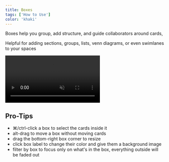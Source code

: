 ```yaml
---
title: Boxes
tags: ['How to Use']
color: 'khaki'
---
```


Boxes help you group, add structure, and guide collaborators around cards,

Helpful for adding sections, groups, lists, venn diagrams, or even swimlanes to your spaces

<video autoplay loop muted playsinline class="wide">
  <source src="/assets/posts/boxes/demo.mp4">
</video>


## Pro-Tips

- ⌘/ctrl-click a box to select the cards inside it
- alt-drag to move a box without moving cards
- drag the bottom-right box corner to resize
- click box label to change their color and give them a background image
- filter by box to focus only on what's in the box, everything outside will be faded out
